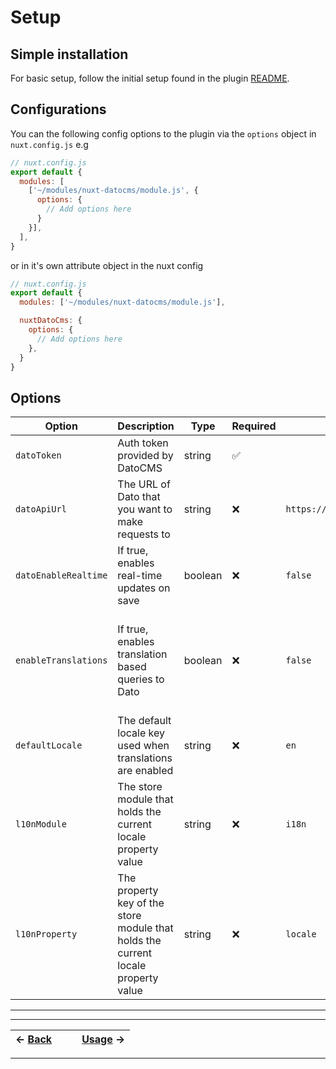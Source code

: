 # Setup

## Simple installation

For basic setup, follow the initial setup found in the plugin [README](https://github.com/ajshortt/nuxt-datocms#setup).

## Configurations
You can the following config options to the plugin via the `options` object in `nuxt.config.js` e.g

```javascript
// nuxt.config.js
export default {
  modules: [
    ['~/modules/nuxt-datocms/module.js', {
      options: {
        // Add options here
      }
    }],
  ],
}
```

or in it's own attribute object in the nuxt config
```javascript
// nuxt.config.js
export default {
  modules: ['~/modules/nuxt-datocms/module.js'],

  nuxtDatoCms: {
    options: {
      // Add options here
    },
  }
}
```

## Options

| Option      | Description | Type        | Required    | Default       | Notes       |
| ----------- | ----------- | ----------- | ----------- | ----------- | ----------- |
| `datoToken` | Auth token provided by DatoCMS | string | ✅ | | |
| `datoApiUrl` | The URL of Dato that you want to make requests to | string | ❌ | `https://graphql.datocms.com` | |
| `datoEnableRealtime` | If true, enables real-time updates on save | boolean | ❌ | `false` | Please refer to usage to fully enable real-time updates |
| `enableTranslations` | If true, enables translation based queries to Dato | boolean | ❌ | `false` | It is recommended that l10n configurations are also set when translations are enabled |
| `defaultLocale` | The default locale key used when translations are enabled | string | ❌ | `en` | |
| `l10nModule` | The store module that holds the current locale property value | string | ❌ | `i18n` | Please refer to the [translations doc](translations.md) when setting this option |
| `l10nProperty` | The property key of the store module that holds the current locale property value | string | ❌ | `locale` | Please refer to the [translations doc](translations.md) when setting this option |

---
---

| <- [Back](index.md) |  |  | [Usage](usage.md) -> |
| :--- | --- | --- | ---: |

---
